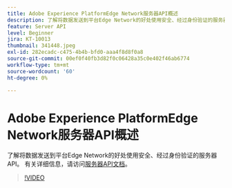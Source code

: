```yaml
---
title: Adobe Experience PlatformEdge Network服务器API概述
description: 了解将数据发送到平台Edge Network的好处使用安全、经过身份验证的服务器API。
feature: Server API
level: Beginner
jira: KT-10013
thumbnail: 341448.jpeg
exl-id: 282ecadc-c475-4b4b-bfd0-aaa4f8d8f0a8
source-git-commit: 00ef0f40fb3d82f0c06428a35c0e402f46ab6774
workflow-type: tm+mt
source-wordcount: '60'
ht-degree: 0%

---
```


# Adobe Experience PlatformEdge Network服务器API概述

了解将数据发送到平台Edge Network的好处使用安全、经过身份验证的服务器API。 有关详细信息，请访问[服务器API文档](https://experienceleague.adobe.com/docs/experience-platform/edge-network-server-api/overview.html)。

>[!VIDEO](https://video.tv.adobe.com/v/341448?learn=on)
